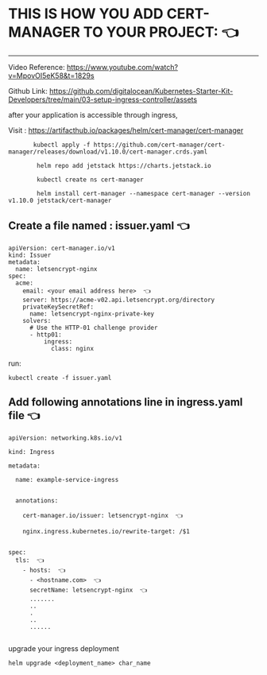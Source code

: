 # THIS IS HOW YOU ADD CERT-MANAGER TO YOUR PROJECT: 👈 
---------------------------------------------------

Video Reference:
        https://www.youtube.com/watch?v=MpovOI5eK58&t=1829s
        
Github Link: 
        https://github.com/digitalocean/Kubernetes-Starter-Kit-Developers/tree/main/03-setup-ingress-controller/assets
        

 after your application is accessible through ingress,
 
 Visit : https://artifacthub.io/packages/helm/cert-manager/cert-manager
 ```
        kubectl apply -f https://github.com/cert-manager/cert-manager/releases/download/v1.10.0/cert-manager.crds.yaml
        
         helm repo add jetstack https://charts.jetstack.io
         
         kubectl create ns cert-manager
         
         helm install cert-manager --namespace cert-manager --version v1.10.0 jetstack/cert-manager     
 ```   
         
         
## Create a file named : issuer.yaml  👈 
```
apiVersion: cert-manager.io/v1
kind: Issuer
metadata:
  name: letsencrypt-nginx
spec:
  acme:
    email: <your email address here>  👈 
    server: https://acme-v02.api.letsencrypt.org/directory
    privateKeySecretRef:
      name: letsencrypt-nginx-private-key
    solvers:
      # Use the HTTP-01 challenge provider
      - http01:
          ingress:
            class: nginx
```           
run:
```
kubectl create -f issuer.yaml
```
            
## Add following annotations line in ingress.yaml file  👈 

```
apiVersion: networking.k8s.io/v1
   
kind: Ingress
   
metadata:
   
  name: example-service-ingress
  
   
  annotations:
  
    cert-manager.io/issuer: letsencrypt-nginx  👈 
   
    nginx.ingress.kubernetes.io/rewrite-target: /$1

   
spec:
  tls:  👈 
    - hosts:  👈 
      - <hostname.com>  👈 
      secretName: letsencrypt-nginx  👈 
      .......
      ..
      .
      ..
      ......
      
``` 

upgrade your ingress deployment
```
helm upgrade <deployment_name> char_name
```
      

      
      
      
